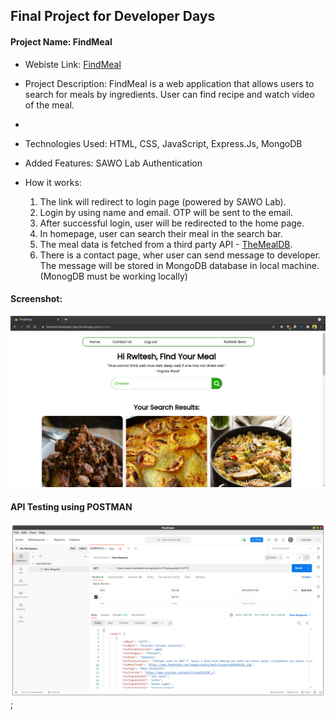 ## Final Project for Developer Days
#### Project Name: FindMeal
- Webiste Link: [FindMeal](https://findmeal-developer-days.herokuapp.com/)

- Project Description: FindMeal is a web application that allows users to search for meals by ingredients. User can find recipe and watch video of the meal.
- 
- Technologies Used: HTML, CSS, JavaScript, Express.Js, MongoDB

- Added Features: SAWO Lab Authentication


- How it works:
  1. The link will redirect to login page (powered by SAWO Lab).
  2. Login by using name and email. OTP will be sent to the email.
  3. After successful login, user will be redirected to the home page.
  4. In homepage, user can search their meal in the search bar.
  5. The meal data is fetched from a third party API - [TheMealDB](https://www.themealdb.com/api.php). 
  6. There is a contact page, wher user can send message to developer. The message will be stored in MongoDB database in local machine. (MonogDB must be working locally)

#### Screenshot:
![Screenshot](./images/screenshotHome.png)


#### API Testing using POSTMAN
![API Testing in Postman](./images/api-testing.png);